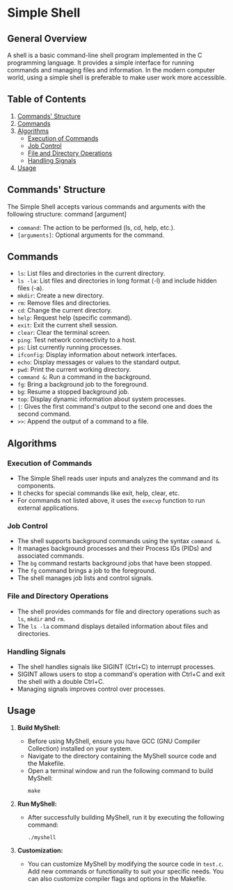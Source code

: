 # Simple Shell

## General Overview

A shell is a basic command-line shell program implemented in the C programming language. It provides a simple interface for running commands and managing files and information. In the modern computer world, using a simple shell is preferable to make user work more accessible.

## Table of Contents

1. [Commands' Structure](#commands-structure)
2. [Commands](#commands)
3. [Algorithms](#algorithms)
   - [Execution of Commands](#execution-of-commands)
   - [Job Control](#job-control)
   - [File and Directory Operations](#file-and-directory-operations)
   - [Handling Signals](#handling-signals)
4. [Usage](#usage)

## Commands' Structure

The Simple Shell accepts various commands and arguments with the following structure:
            command [argument]

- `command`: The action to be performed (ls, cd, help, etc.).
- `[arguments]`: Optional arguments for the command.

## Commands

- `ls`: List files and directories in the current directory.
- `ls -la`: List files and directories in long format (-l) and include hidden files (-a).
- `mkdir`: Create a new directory.
- `rm`: Remove files and directories.
- `cd`: Change the current directory.
- `help`: Request help (specific command).
- `exit`: Exit the current shell session.
- `clear`: Clear the terminal screen.
- `ping`: Test network connectivity to a host.
- `ps`: List currently running processes.
- `ifconfig`: Display information about network interfaces.
- `echo`: Display messages or values to the standard output.
- `pwd`: Print the current working directory.
- `command &`: Run a command in the background.
- `fg`: Bring a background job to the foreground.
- `bg`: Resume a stopped background job.
- `top`: Display dynamic information about system processes.
- `|`: Gives the first command's output to the second one and does the second command.
- `>>`: Append the output of a command to a file.

## Algorithms

### Execution of Commands

- The Simple Shell reads user inputs and analyzes the command and its components.
- It checks for special commands like exit, help, clear, etc.
- For commands not listed above, it uses the `execvp` function to run external applications.

### Job Control

- The shell supports background commands using the syntax `command &`.
- It manages background processes and their Process IDs (PIDs) and associated commands.
- The `bg` command restarts background jobs that have been stopped.
- The `fg` command brings a job to the foreground.
- The shell manages job lists and control signals.

### File and Directory Operations

- The shell provides commands for file and directory operations such as `ls`, `mkdir` and `rm`.
- The `ls -la` command displays detailed information about files and directories.

### Handling Signals

- The shell handles signals like SIGINT (Ctrl+C) to interrupt processes.
- SIGINT allows users to stop a command's operation with Ctrl+C and exit the shell with a double Ctrl+C.
- Managing signals improves control over processes.

## Usage

1. **Build MyShell:**

   - Before using MyShell, ensure you have GCC (GNU Compiler Collection) installed on your system.
   - Navigate to the directory containing the MyShell source code and the Makefile.
   - Open a terminal window and run the following command to build MyShell:
     ```
     make
     ```

2. **Run MyShell:**

   - After successfully building MyShell, run it by executing the following command:
     ```
     ./myshell
     ```
     
3. **Customization:**

   - You can customize MyShell by modifying the source code in `test.c`. Add new commands or functionality to suit your specific needs. You can also customize compiler flags and options in the Makefile.

